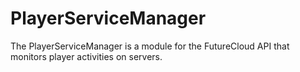 # PlayerServiceManager
The PlayerServiceManager is a module for the FutureCloud API that monitors player activities on servers. 
